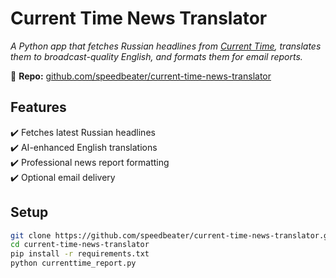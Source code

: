 # Current Time News Translator  
*A Python app that fetches Russian headlines from [Current Time](https://www.currenttime.tv/), translates them to broadcast-quality English, and formats them for email reports.*  

📌 **Repo:** [github.com/speedbeater/current-time-news-translator](https://github.com/speedbeater/current-time-news-translator)  

## Features  
✔️ Fetches latest Russian headlines  
✔️ AI-enhanced English translations  
✔️ Professional news report formatting  
✔️ Optional email delivery  

## Setup  
```bash
git clone https://github.com/speedbeater/current-time-news-translator.git
cd current-time-news-translator
pip install -r requirements.txt
python currenttime_report.py
